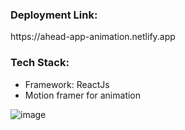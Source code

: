 <h3>Deployment Link: </h3><a>https://ahead-app-animation.netlify.app</a>

<h3>Tech Stack: </h3>
<ul>
  <li>Framework: ReactJs</li>
  <li>Motion framer for animation</li>
</ul>

![image](https://github.com/harshitab07/ahead-app-animation/assets/95317276/61b161fa-f50a-47c5-846d-43ae9f681265)
